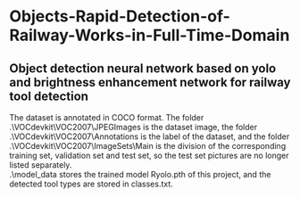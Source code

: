 # Objects-Rapid-Detection-of-Railway-Works-in-Full-Time-Domain
Object detection neural network based on yolo and brightness enhancement network for railway tool detection
-------------------------------------------------------------------------------------------------------
The dataset is annotated in COCO format. 
The folder .\VOCdevkit\VOC2007\JPEGImages is the dataset image, 
the folder .\VOCdevkit\VOC2007\Annotations is the label of the dataset, 
and the folder .\VOCdevkit\VOC2007\ImageSets\Main is the division of the corresponding training set, validation set and test set, 
so the test set pictures are no longer listed separately.  
.\model_data stores the trained model Ryolo.pth of this project, and the detected tool types are stored in classes.txt.
